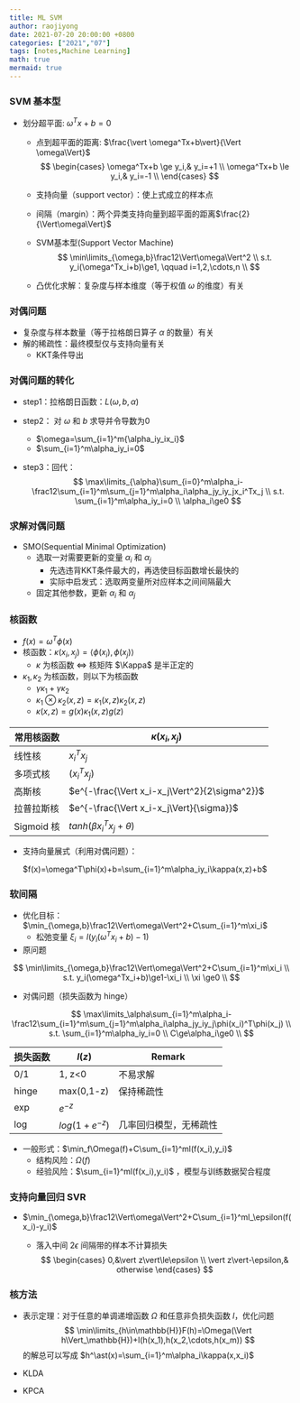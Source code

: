 ```yaml
---
title: ML SVM
author: raojiyong
date: 2021-07-20 20:00:00 +0800
categories: ["2021","07"]
tags: [notes,Machine Learning]
math: true
mermaid: true
---
```


### SVM 基本型

- 划分超平面:  $\omega^Tx+b=0$

  - 点到超平面的距离: $\frac{\vert \omega^Tx+b\vert}{\Vert \omega\Vert}$
    $$
    \begin{cases}
    \omega^Tx+b \ge y_i,& y_i=+1 \\
    \omega^Tx+b \le y_i,& y_i=-1 \\
    \end{cases}
    $$

  - 支持向量（support vector）：使上式成立的样本点
  
  - 间隔（margin）：两个异类支持向量到超平面的距离$\frac{2}{\Vert\omega\Vert}$
  
  - SVM基本型(Support Vector Machine)
    $$
    \min\limits_{\omega,b}\frac12\Vert\omega\Vert^2 \\
    s.t. y_i(\omega^Tx_i+b)\ge1, \qquad i=1,2,\cdots,n \\
    $$
  
  - 凸优化求解：复杂度与样本维度（等于权值 $\omega$ 的维度）有关

### 对偶问题

- 复杂度与样本数量（等于拉格朗日算子 $\alpha$ 的数量）有关
- 解的稀疏性：最终模型仅与支持向量有关
  - KKT条件导出

### 对偶问题的转化

- step1：拉格朗日函数：$L(\omega,b,\alpha)$

- step2： 对 $\omega$ 和 $b$ 求导并令导数为0

  - $\omega=\sum_{i=1}^m{\alpha_iy_ix_i}$
  - $\sum_{i=1}^m\alpha_iy_i=0$

- step3：回代：
  $$
  \max\limits_{\alpha}\sum_{i=0}^m\alpha_i-\frac12\sum_{i=1}^m\sum_{j=1}^m\alpha_i\alpha_jy_iy_jx_i^Tx_j \\
  s.t. \sum_{i=1}^m\alpha_iy_i=0 \\
  \alpha_i\ge0
  $$

### 求解对偶问题

- SMO(Sequential Minimal Optimization)
  - 选取一对需要更新的变量 $\alpha_i$ 和 $\alpha_j$
    - 先选违背KKT条件最大的，再选使目标函数增长最快的
    - 实际中启发式：选取两变量所对应样本之间间隔最大
  - 固定其他参数，更新 $\alpha_i$ 和 $\alpha_j$

### 核函数

- $f(x)=\omega^T\phi(x)$
- 核函数：$\kappa(x_i,x_j)=\langle\phi(x_i),\phi(x_j)\rangle$
  - $\kappa$ 为核函数 $\iff$ 核矩阵 $\Kappa$ 是半正定的
- $\kappa_1,\kappa_2$ 为核函数，则以下为核函数
  - $\gamma\kappa_1+\gamma\kappa_2$
  - $\kappa_1\otimes\kappa_2(x,z)=\kappa_1(x,z)\kappa_2(x,z)$
  - $\kappa(x,z)=g(x)\kappa_1(x,z)g(z)$

| 常用核函数 | $\kappa(x_i,x_j)$                             |
| ---------- | --------------------------------------------- |
| 线性核     | $x_i^Tx_j$                                    |
| 多项式核   | $(x_i^Tx_j)$                                  |
| 高斯核     | $e^{-\frac{\Vert x_i-x_j\Vert^2}{2\sigma^2}}$ |
| 拉普拉斯核 | $e^{-\frac{\Vert x_i-x_j\Vert}{\sigma}}$      |
| Sigmoid 核 | $tanh(\beta x_i^Tx_j+\theta)$                 |

- 支持向量展式（利用对偶问题）：

  $f(x)=\omega^T\phi(x)+b=\sum_{i=1}^m\alpha_iy_i\kappa(x,z)+b$

### 软间隔

- 优化目标：$\min_{\omega,b}\frac12\Vert\omega\Vert^2+C\sum_{i=1}^m\xi_i$
  - 松弛变量 $\xi_i=l(y_i(\omega^Tx_i+b)-1)$
- 原问题

$$
\min\limits_{\omega,b}\frac12\Vert\omega\Vert^2+C\sum_{i=1}^m\xi_i \\
s.t. y_i(\omega^Tx_i+b)\ge1-\xi_i \\
\xi \ge0 \\
$$

- 对偶问题（损失函数为 hinge）

$$
\max\limits_\alpha\sum_{i=1}^m\alpha_i-\frac12\sum_{i=1}^m\sum_{j=1}^m\alpha_i\alpha_jy_iy_j\phi(x_i)^T\phi(x_j) \\
s.t. \sum_{i=1}^m\alpha_iy_i=0 \\
C\ge\alpha_i\ge0 \\
$$

| 损失函数 | $l(z)$          | Remark                 |
| -------- | --------------- | ---------------------- |
| 0/1      | 1, z<0          | 不易求解               |
| hinge    | max(0,1-z)      | 保持稀疏性             |
| exp      | $e^{-z}$        |                        |
| log      | $log(1+e^{-z})$ | 几率回归模型，无稀疏性 |

- 一般形式：$\min_f\Omega(f)+C\sum_{i=1}^ml(f(x_i),y_i)$
  - 结构风险：$\Omega(f)$
  - 经验风险：$\sum_{i=1}^ml(f(x_i),y_i)$ ，模型与训练数据契合程度

### 支持向量回归 SVR

- $\min_{\omega,b}\frac12\Vert\omega\Vert^2+C\sum_{i=1}^ml_\epsilon(f(x_i)-y_i)$

  - 落入中间 2$\epsilon$ 间隔带的样本不计算损失
    $$
    \begin{cases}
    0,&\vert z\vert\le\epsilon \\
    \vert z\vert-\epsilon,& otherwise
    \end{cases}
    $$

### 核方法

- 表示定理：对于任意的单调递增函数 $\Omega$ 和任意非负损失函数 $l$，优化问题
  $$
  \min\limits_{h\in\mathbb{H}}F(h)=\Omega(\Vert h\Vert_\mathbb{H})+l(h(x_1),h(x_2,\cdots,h(x_m))
  $$
  的解总可以写成 $h^\ast(x)=\sum_{i=1}^m\alpha_i\kappa(x,x_i)$

- KLDA
- KPCA